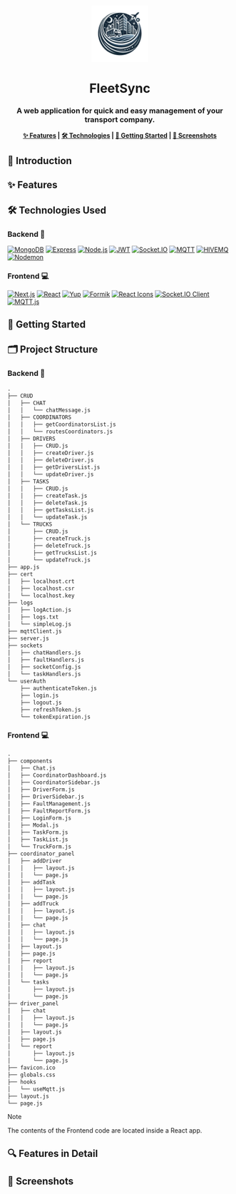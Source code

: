 <div align="center">
  <img src="/doc/images/FleetSync_logo.png" alt="Main logo" style="width:25%; height:auto;">
  <h1>FleetSync</h1>
  <h3>A web application for quick and easy management of your transport company.</h3>
  <strong><a href="#feat">✨ Features</a> | <a href="#tech">🛠️ Technologies</a> | <a href="#start">🚀 Getting Started</a> | <a href="#screens">📸 Screenshots</a></strong>
</div>

<h2 id="intro">🚛 Introduction</h2>

<h2 id="feat">✨ Features</h2>

<h2 id="tech">🛠️ Technologies Used</h2>

### Backend 🔌
[![MongoDB](https://img.shields.io/badge/MongoDB-Latest-47A248?style=flat&logo=mongodb)](https://www.mongodb.com/)
[![Express](https://img.shields.io/badge/Express-Latest-000000?style=flat&logo=express)](https://expressjs.com/)
[![Node.js](https://img.shields.io/badge/Node.js-Latest-339933?style=flat&logo=node.js)](https://nodejs.org/)
[![JWT](https://img.shields.io/badge/JWT-Latest-000000?style=flat&logo=json-web-tokens)](https://jwt.io/)
[![Socket.IO](https://img.shields.io/badge/Socket.IO-Latest-010101?style=flat&logo=socket.io)](https://socket.io/)
[![MQTT](https://img.shields.io/badge/MQTT-Latest-660066?style=flat&logo=mqtt)](https://mqtt.org/)
[![HIVEMQ](https://img.shields.io/badge/HIVEMQ-Community-FF9900?style=flat&logo=hivemq)](https://www.hivemq.com/)
[![Nodemon](https://img.shields.io/badge/Nodemon-Latest-76D04B?style=flat&logo=nodemon)](https://nodemon.io/)

### Frontend 💻
[![Next.js](https://img.shields.io/badge/Next.js-15.0-black?style=flat&logo=next.js)](https://nextjs.org/)
[![React](https://img.shields.io/badge/React-18.0-blue?style=flat&logo=react)](https://reactjs.org/)
[![Yup](https://img.shields.io/badge/Yup-Latest-purple?style=flat)](https://github.com/jquense/yup)
[![Formik](https://img.shields.io/badge/Formik-Latest-2196F3?style=flat&logo=formik)](https://formik.org/)
[![React Icons](https://img.shields.io/badge/React%20Icons-Latest-E91E63?style=flat&logo=react)](https://react-icons.github.io/react-icons/)
[![Socket.IO Client](https://img.shields.io/badge/Socket.IO%20Client-Latest-010101?style=flat&logo=socket.io)](https://socket.io/docs/v4/client-api/)
[![MQTT.js](https://img.shields.io/badge/MQTT.js-Latest-660066?style=flat&logo=mqtt)](https://github.com/mqttjs/MQTT.js)

<h2 id="start">🚀 Getting Started</h2>

<h2 id="structure">🗂️ Project Structure</h2>

### Backend 🔌
```
.
├── CRUD
│   ├── CHAT
│   │   └── chatMessage.js
│   ├── COORDINATORS
│   │   ├── getCoordinatorsList.js
│   │   └── routesCoordinators.js
│   ├── DRIVERS
│   │   ├── CRUD.js
│   │   ├── createDriver.js
│   │   ├── deleteDriver.js
│   │   ├── getDriversList.js
│   │   └── updateDriver.js
│   ├── TASKS
│   │   ├── CRUD.js
│   │   ├── createTask.js
│   │   ├── deleteTask.js
│   │   ├── getTasksList.js
│   │   └── updateTask.js
│   └── TRUCKS
│       ├── CRUD.js
│       ├── createTruck.js
│       ├── deleteTruck.js
│       ├── getTrucksList.js
│       └── updateTruck.js
├── app.js
├── cert
│   ├── localhost.crt
│   ├── localhost.csr
│   └── localhost.key
├── logs
│   ├── logAction.js
│   ├── logs.txt
│   └── simpleLog.js
├── mqttClient.js
├── server.js
├── sockets
│   ├── chatHandlers.js
│   ├── faultHandlers.js
│   ├── socketConfig.js
│   └── taskHandlers.js
└── userAuth
    ├── authenticateToken.js
    ├── login.js
    ├── logout.js
    ├── refreshToken.js
    └── tokenExpiration.js
```
### Frontend 💻
```
.
├── components
│   ├── Chat.js
│   ├── CoordinatorDashboard.js
│   ├── CoordinatorSidebar.js
│   ├── DriverForm.js
│   ├── DriverSidebar.js
│   ├── FaultManagement.js
│   ├── FaultReportForm.js
│   ├── LoginForm.js
│   ├── Modal.js
│   ├── TaskForm.js
│   ├── TaskList.js
│   └── TruckForm.js
├── coordinator_panel
│   ├── addDriver
│   │   ├── layout.js
│   │   └── page.js
│   ├── addTask
│   │   ├── layout.js
│   │   └── page.js
│   ├── addTruck
│   │   ├── layout.js
│   │   └── page.js
│   ├── chat
│   │   ├── layout.js
│   │   └── page.js
│   ├── layout.js
│   ├── page.js
│   ├── report
│   │   ├── layout.js
│   │   └── page.js
│   └── tasks
│       ├── layout.js
│       └── page.js
├── driver_panel
│   ├── chat
│   │   ├── layout.js
│   │   └── page.js
│   ├── layout.js
│   ├── page.js
│   └── report
│       ├── layout.js
│       └── page.js
├── favicon.ico
├── globals.css
├── hooks
│   └── useMqtt.js
├── layout.js
└── page.js
```
> [!NOTE]
> The contents of the Frontend code are located inside a React app.

<h2 id="detail">🔍 Features in Detail</h2>

<h2 id="screens">📸 Screenshots</h2>

